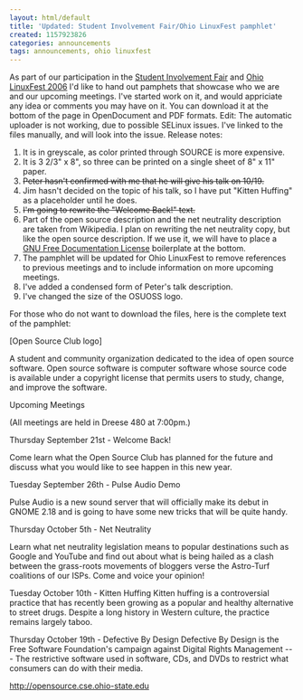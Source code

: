 ```yaml
---
layout: html/default
title: 'Updated: Student Involvement Fair/Ohio LinuxFest pamphlet'
created: 1157923826
categories: announcements
tags: announcements, ohio linuxfest
---
```

As part of our participation in the [Student Involvement Fair](http://ohiounion.osu.edu/studentorgs/events_involvement.asp) and [Ohio LinuxFest 2006](http://www.ohiolinux.org) I'd like to hand out pamphets that showcase who we are and our upcoming meetings. I've started work on it, and would appriciate any idea or comments you may have on it. You can download it at the bottom of the page in OpenDocument and PDF formats. Edit: The automatic uploader is not working, due to possible SELinux issues. I've linked to the files manually, and will look into the issue. Release notes:

1.  It is in greyscale, as color printed through SOURCE is more expensive.
2.  It is 3 2/3" x 8", so three can be printed on a single sheet of 8" x 11" paper.
3.  <strike>Peter hasn't confirmed with me that he will give his talk on 10/19.</strike>
4.  Jim hasn't decided on the topic of his talk, so I have put "Kitten Huffing" as a placeholder until he does.
5.  <strike>I'm going to rewrite the "Welcome Back!" text.</strike>
6.  Part of the open source description and the net neutrality description are taken from Wikipedia. I plan on rewriting the net neutrality copy, but like the open source description. If we use it, we will have to place a [GNU Free Documentation License](http://www.gnu.org/licenses/fdl.txt) boilerplate at the bottom.
7.  The pamphlet will be updated for Ohio LinuxFest to remove references to previous meetings and to include information on more upcoming meetings.
8.  I've added a condensed form of Peter's talk description.
9.  I've changed the size of the OSUOSS logo.

For those who do not want to download the files, here is the complete text of the pamphlet:

[Open Source Club logo]

A student and community organization dedicated to the idea of open source software. Open source software is computer software whose source code is available under a copyright license that permits users to study, change, and improve the software.

Upcoming Meetings

(All meetings are held in Dreese 480 at 7:00pm.)

Thursday September 21st - Welcome Back!

Come learn what the Open Source Club has planned for the future and discuss what you would like to see happen in this new year.

Tuesday September 26th - Pulse Audio Demo

Pulse Audio is a new sound server that will officially make its debut in GNOME 2.18 and is going to have some new tricks that will be quite handy.

Thursday October 5th - Net Neutrality

Learn what net neutrality legislation means to popular destinations such as Google and YouTube and find out about what is being hailed as a clash between the grass-roots movements of bloggers verse the Astro-Turf coalitions of our ISPs. Come and voice your opinion!

Tuesday October 10th - Kitten Huffing Kitten huffing is a controversial practice that has recently been growing as a popular and healthy alternative to street drugs. Despite a long history in Western culture, the practice remains largely taboo.

Thursday October 19th - Defective By Design Defective By Design is the Free Software Foundation's campaign against Digital Rights Management --- The restrictive software used in software, CDs, and DVDs to restrict what consumers can do with their media.

http://opensource.cse.ohio-state.edu
